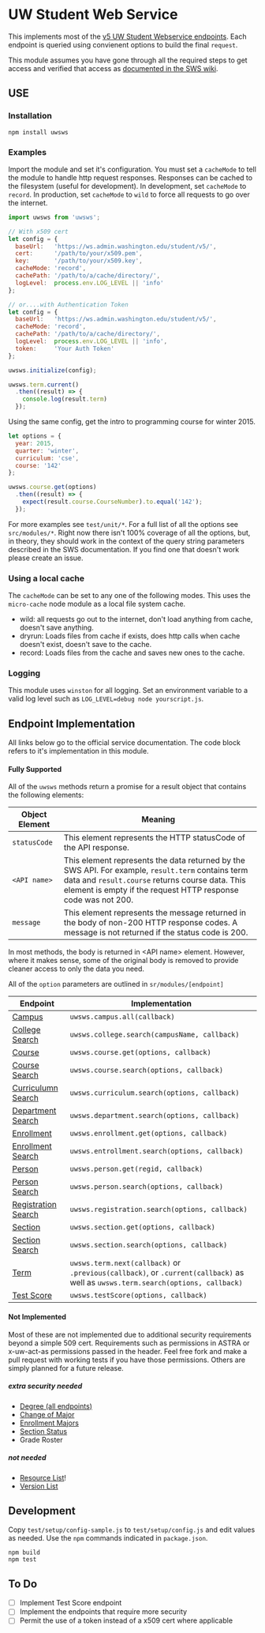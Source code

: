 # UW Student Web Service
This implements most of the [v5 UW Student Webservice endpoints](https://wiki.cac.washington.edu/display/SWS/Student+Web+Service).  Each endpoint is queried using convienent options to build the final ``request``. 

This module assumes you have gone through all the required steps to get access and verified that access as [documented in the SWS wiki](https://wiki.cac.washington.edu/display/SWS/Student+Web+Service).

## USE

### Installation

    npm install uwsws

### Examples

Import the module and set it's configuration.  You must set a ``cacheMode`` to tell the module to handle http request responses. Responses can be cached to the filesystem (useful for development). In development, set ``cacheMode`` to ``record``.  In production, set ``cacheMode`` to ``wild`` to force all requests to go over the internet.

```JavaScript
import uwsws from 'uwsws';

// With x509 cert
let config = {
  baseUrl:   'https://ws.admin.washington.edu/student/v5/',
  cert:      '/path/to/your/x509.pem',
  key:       '/path/to/your/x509.key',
  cacheMode: 'record',
  cachePath: '/path/to/a/cache/directory/',
  logLevel:  process.env.LOG_LEVEL || 'info'
};

// or....with Authentication Token
let config = {
  baseUrl:   'https://ws.admin.washington.edu/student/v5/',
  cacheMode: 'record',
  cachePath: '/path/to/a/cache/directory/',
  logLevel:  process.env.LOG_LEVEL || 'info',
  token:     'Your Auth Token'
};

uwsws.initialize(config);

uwsws.term.current()
  .then((result) => {
    console.log(result.term)
  });
```

Using the same config, get the intro to programming course for winter 2015.

```JavaScript
let options = {
  year: 2015,
  quarter: 'winter',
  curriculum: 'cse',
  course: '142'
};

uwsws.course.get(options)
  .then((result) => {
    expect(result.course.CourseNumber).to.equal('142');
  });
```
For more examples see ``test/unit/*``.  For a full list of all the options see ``src/modules/*``.  Right now there isn't 100% coverage of all the options, but, in theory, they should work in the context of the query string parameters described in the SWS documentation.  If you find one that doesn't work please create an issue.

### Using a local cache

The ``cacheMode`` can be set to any one of the following modes.  This uses the ``micro-cache`` node module as a local file system cache.  

- wild: all requests go out to the internet, don't load anything from cache, doesn't save anything.
- dryrun: Loads files from cache if exists, does http calls when cache doesn't exist, doesn't save to the cache.
- record: Loads files from the cache and saves new ones to the cache.

### Logging
This module uses ``winston`` for all logging.  Set an environment variable to a valid log level such as ``LOG_LEVEL=debug node yourscript.js``.

## Endpoint Implementation
All links below go to the official service documentation.  The code block refers to it's implementation in this module.

#### Fully Supported
All of the ``uwsws`` methods return a promise for a result object that contains the following elements:

Object Element | Meaning
---------- | ---------------
``statusCode`` | This element represents the HTTP statusCode of the API response.
``<API name>`` | This element represents the data returned by the SWS API. For example, ``result.term`` contains term data and ``result.course`` returns course data. This element is empty if the request HTTP response code was not 200.
``message`` | This element represents the message returned in the body of non-200 HTTP response codes. A message is not returned if the status code is 200.

In most methods, the body is returned in \<API name> element. However, where it makes sense, some of the original body is removed to provide cleaner access to only the data you need.

All of the ``option`` parameters are outlined in ``sr/modules/[endpoint]``

Endpoint  | Implementation
------------- | -------------
[Campus](https://wiki.cac.washington.edu/display/SWS/Campus+Search+Resource+V5)  | ``uwsws.campus.all(callback)``
 [College Search](https://wiki.cac.washington.edu/display/SWS/College+Search+Resource+V5)  | ``uwsws.college.search(campusName, callback)``
[Course](https://wiki.cac.washington.edu/display/SWS/Course+Resource+v5) | ``uwsws.course.get(options, callback)``
[Course Search](https://wiki.cac.washington.edu/display/SWS/Course+Search+Resource+V5) | ``uwsws.course.search(options, callback)``
[Curriculumn Search](https://wiki.cac.washington.edu/display/SWS/Curriculum+Search+Resource+V5) | ``uwsws.curriculum.search(options, callback)``
[Department Search](https://wiki.cac.washington.edu/display/SWS/Department+Search+Resource+V5) | ``uwsws.department.search(options, callback)``
[Enrollment](https://wiki.cac.washington.edu/display/SWS/Enrollment+Resource+V5) | ``uwsws.enrollment.get(options, callback)``
[Enrollment Search](https://wiki.cac.washington.edu/display/SWS/Enrollment+Search+Resource+V5) | ``uwsws.entrollment.search(options, callback)``
[Person](https://wiki.cac.washington.edu/display/SWS/Person+Resource+V5) | ``uwsws.person.get(regid, callback)``
[Person Search](https://wiki.cac.washington.edu/display/SWS/Person+Search+Resource+V5) | ``uwsws.person.search(options, callback)``
[Registration Search](https://wiki.cac.washington.edu/display/SWS/Registration+Search+Resource+v5) | ``uwsws.registration.search(options, callback)``
[Section](https://wiki.cac.washington.edu/display/SWS/Section+Resource+V5) | ``uwsws.section.get(options, callback)``
[Section Search](https://wiki.cac.washington.edu/display/SWS/Section+Search+Resource+v5) | ``uwsws.section.search(options, callback)``
[Term](https://wiki.cac.washington.edu/display/SWS/Term+Resource+V5) |  ``uwsws.term.next(callback)`` or ``.previous(callback)``, or ``.current(callback)`` as well as ``uwsws.term.search(options, callback)``
[Test Score](https://wiki.cac.washington.edu/display/SWS/Test+Score+Resource+V5) | ``uwsws.testScore(options, callback)``

#### Not Implemented
Most of these are not implemented due to additional security requirements beyond a simple 509 cert.  Requirements such as permissions in ASTRA or x-uw-act-as permissions passed in the header.  Feel free fork and make a pull request with working tests if you have those permissions.  Others are simply planned for a future release.

##### extra security needed
* [Degree (all endpoints)](https://wiki.cac.washington.edu/display/SWS/Degree+Audit+Search+V5)
* [Change of Major](https://wiki.cac.washington.edu/display/SWS/Change+of+Major+Resource)
* [Enrollment Majors ](https://wiki.cac.washington.edu/display/SWS/Enrollment+Majors)
* [Section Status](https://wiki.cac.washington.edu/display/SWS/Section+Status+Resource+V5)
* Grade Roster

##### not needed
* [Resource List](https://wiki.cac.washington.edu/display/SWS/Resource+List+V5)!
* [Version List](https://wiki.cac.washington.edu/display/SWS/Version+List+Resource+v5)

## Development
Copy ``test/setup/config-sample.js`` to ``test/setup/config.js`` and edit values as needed. Use the ``npm`` commands indicated in ``package.json``.

    npm build
    npm test

## To Do

- [ ] Implement Test Score endpoint
- [ ] Implement the endpoints that require more security
- [ ] Permit the use of a token instead of a x509 cert where applicable
